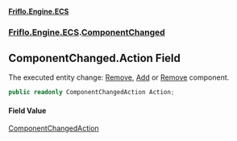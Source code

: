 #### [Friflo.Engine.ECS](index.md 'index')
### [Friflo.Engine.ECS](Friflo.Engine.ECS.md 'Friflo.Engine.ECS').[ComponentChanged](ComponentChanged.md 'Friflo.Engine.ECS.ComponentChanged')

## ComponentChanged.Action Field

The executed entity change: [Remove](ComponentChangedAction.md#Friflo.Engine.ECS.ComponentChangedAction.Remove 'Friflo.Engine.ECS.ComponentChangedAction.Remove'),
            [Add](ComponentChangedAction.md#Friflo.Engine.ECS.ComponentChangedAction.Add 'Friflo.Engine.ECS.ComponentChangedAction.Add') or [Remove](ComponentChangedAction.md#Friflo.Engine.ECS.ComponentChangedAction.Remove 'Friflo.Engine.ECS.ComponentChangedAction.Remove') component.

```csharp
public readonly ComponentChangedAction Action;
```

#### Field Value
[ComponentChangedAction](ComponentChangedAction.md 'Friflo.Engine.ECS.ComponentChangedAction')